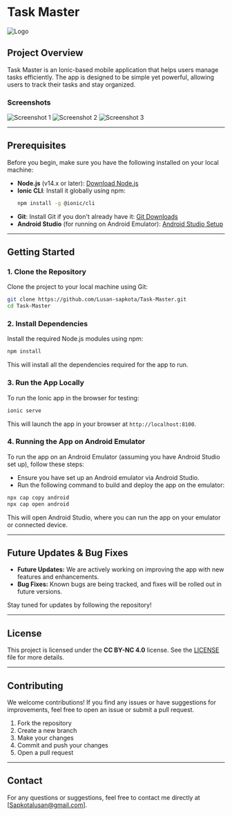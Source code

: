 # Task Master

![Logo](./assets/icon-only.png)

## Project Overview

Task Master is an Ionic-based mobile application that helps users manage tasks efficiently. The app is designed to be simple yet powerful, allowing users to track their tasks and stay organized.

### Screenshots

![Screenshot 1](./screenshots/ss3.png)
![Screenshot 2](./screenshots/ss2.png)
![Screenshot 3](./screenshots/ss1.png)

---

## Prerequisites

Before you begin, make sure you have the following installed on your local machine:

- **Node.js** (v14.x or later): [Download Node.js](https://nodejs.org/)
- **Ionic CLI**: Install it globally using npm:
  ```bash
  npm install -g @ionic/cli
  ```
- **Git**: Install Git if you don't already have it: [Git Downloads](https://git-scm.com/downloads)
- **Android Studio** (for running on Android Emulator): [Android Studio Setup](https://developer.android.com/studio)

---

## Getting Started

### 1. Clone the Repository

Clone the project to your local machine using Git:

```bash
git clone https://github.com/Lusan-sapkota/Task-Master.git
cd Task-Master
```

### 2. Install Dependencies

Install the required Node.js modules using npm:

```bash
npm install
```

This will install all the dependencies required for the app to run.

### 3. Run the App Locally

To run the Ionic app in the browser for testing:

```bash
ionic serve
```

This will launch the app in your browser at `http://localhost:8100`.

### 4. Running the App on Android Emulator

To run the app on an Android Emulator (assuming you have Android Studio set up), follow these steps:

- Ensure you have set up an Android emulator via Android Studio.
- Run the following command to build and deploy the app on the emulator:

```bash
npx cap copy android
npx cap open android
```

This will open Android Studio, where you can run the app on your emulator or connected device.

---

## Future Updates & Bug Fixes

- **Future Updates:** We are actively working on improving the app with new features and enhancements.
- **Bug Fixes:** Known bugs are being tracked, and fixes will be rolled out in future versions.

Stay tuned for updates by following the repository!

---

## License

This project is licensed under the **CC BY-NC 4.0** license. See the [LICENSE](LICENSE) file for more details.

---

## Contributing

We welcome contributions! If you find any issues or have suggestions for improvements, feel free to open an issue or submit a pull request.

1. Fork the repository
2. Create a new branch
3. Make your changes
4. Commit and push your changes
5. Open a pull request

---

## Contact

For any questions or suggestions, feel free to contact me directly at [Sapkotalusan@gmail.com].

